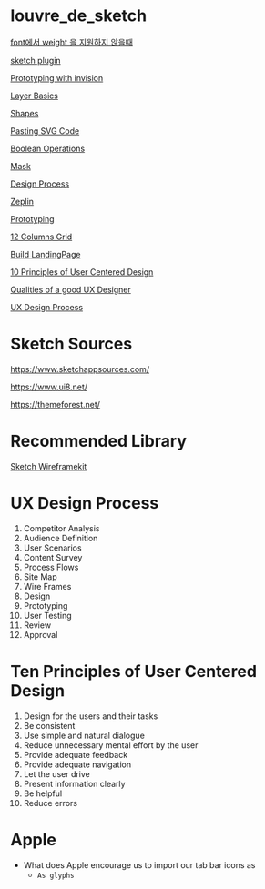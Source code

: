 # louvre_de_sketch

[font에서 weight 을 지원하지 않을때](https://www.notion.so/font-weight-de34fbb3b87547dba23d60f7d3bd7374)

[sketch plugin ](https://www.notion.so/sketch-plugin-39fb8ea239ca4b2a8756b2c7f0189064)

[Prototyping with invision](https://www.google.com/search?q=invision&oq=invision&aqs=chrome..69i57j46i199i465i512j0i512l8.1568j0j4&sourceid=chrome&ie=UTF-8)

[Layer Basics](https://www.notion.so/Layer-Basics-6d7be11b979847b1b1d45f7ca948926e)

[Shapes](https://www.notion.so/Shapes-6be557614d574a5caa9f616a03420466)

[Pasting SVG Code](https://www.notion.so/Pasting-SVG-Code-c6b25bd51d384f81a2f7cd652088476d)

[Boolean Operations](https://www.notion.so/Boolean-Operations-94d0c0e862d5469b95097a9a10f7a0a4)

[Mask](https://www.notion.so/Mask-e14b7eeac14f4c1292d418d7d7dbc06d)

[Design Process](https://www.notion.so/Design-Process-6daf56fe6aca4a97ab8dde4c8b6d9c76)

[Zeplin](https://www.udemy.com/course/sketchdesign/learn/lecture/11583298#overview)

[Prototyping](https://www.udemy.com/course/sketchdesign/learn/lecture/11504960#overview)

[12 Columns Grid](https://www.udemy.com/course/sketchdesign/learn/lecture/11464390#overview)

[Build LandingPage](https://www.udemy.com/course/sketchdesign/learn/lecture/11464536#overview)

[10 Principles of User Centered Design](https://www.notion.so/10-Principles-of-User-Centered-Design-5501e0fc1e2c4dbdb9678a18b197f9ee)

[Qualities of a good UX Designer](https://www.notion.so/Qualities-of-a-good-UX-Designer-789c899733b64bea934b4333cf1d5b2d)

[UX Design Process ](https://www.notion.so/UX-Design-Process-ba54b37cd66d44e8a20cc1e241e15424)

# Sketch Sources 

https://www.sketchappsources.com/

https://www.ui8.net/

https://themeforest.net/

# Recommended Library

[Sketch Wireframekit](https://www.sketchappsources.com/free-source/3651-ios-wireframing-kit-sketch-freebie-resource.html) 

# UX Design Process

1. Competitor Analysis
3. Audience Definition
4. User Scenarios
5. Content Survey
6. Process Flows 
7. Site Map
8. Wire Frames
9. Design
10. Prototyping
11. User Testing
12. Review
13. Approval

# Ten Principles of User Centered Design

1. Design for the users and their tasks
2. Be consistent
3. Use simple and natural dialogue
4. Reduce unnecessary mental effort by the user 
5. Provide adequate feedback
6. Provide adequate navigation
7. Let the user drive
8. Present information clearly
9. Be helpful
10. Reduce errors

# Apple

- What does Apple encourage us to import our tab bar icons as
  - `As glyphs`

